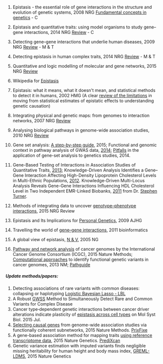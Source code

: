 1. Epistasis - the essential role of gene interactions in the structure and evolution of genetic systems, 2008 NRG 
[Fundamental concepts in genetics](http://www.nature.com/nrg/journal/v9/n11/full/nrg2452.html) - C

2. Epistasis and quantitative traits: using model organisms to study gene–gene interactions, 2014 NRG [Review](http://www.nature.com/nrg/journal/v15/n1/full/nrg3627.html) - C

3. Detecting gene–gene interactions that underlie human diseases, 2009 NRG [Review](http://www.nature.com/nrg/journal/v10/n6/full/nrg2579.html) - M & T

4. Detecting epistasis in human complex traits, 2014 NRG [Review](http://www.nature.com/nrg/journal/v15/n11/full/nrg3747.html) - M & T

5. Quantitative and logic modelling of molecular and gene networks, 2015 NRG [Review](http://www.nature.com/nrg/journal/v16/n3/full/nrg3885.html)
 
6. Wikipedia for [Epistasis](http://en.wikipedia.org/wiki/Epistasis)

7. Epistasis: what it means, what it doesn't mean, and statistical methods to detect it in humans, 2002 HMG (A clear [review of the limitations](http://hmg.oxfordjournals.org/content/11/20/2463.full) 
in moving from statistical estimates of epistatic effects to understanding genetic causation)

8. Integrating physical and genetic maps: from genomes to interaction networks, 2007 NRG [Review](http://www.nature.com/nrg/journal/v8/n9/full/nrg2144.html)

9. Analysing biological pathways in genome-wide association studies, 2010 NRG [Review](http://www.nature.com/nrg/journal/v11/n12/full/nrg2884.html)

10. Gene set analysis: [A step-by-step guide](http://onlinelibrary.wiley.com/doi/10.1002/ajmg.b.32328), 2015; Functional and genomic context in pathway analysis of GWAS data, [2014](http://www.sciencedirect.com/science/article/pii/S0168952514001164);
[Pitfalls](http://www.sciencedirect.com/science/article/pii/S0168952514001607) in the application of gene-set analysis to genetics studies, 2014.

11. Gene-Based Testing of Interactions in Association Studies of Quantitative Traits, [2013](http://journals.plos.org/plosgenetics/article?id=10.1371/journal.pgen.1003321); Knowledge-Driven Analysis Identifies a Gene–Gene Interaction Affecting High-Density Lipoprotein Cholesterol Levels in Multi-Ethnic Populations, [2012](http://journals.plos.org/plosgenetics/article?id=10.1371/journal.pgen.1002714). 
Knowledge-Driven Multi-Locus Analysis Reveals Gene-Gene Interactions Influencing HDL Cholesterol Level in Two Independent EMR-Linked Biobanks, [2011](http://journals.plos.org/plosone/article?id=10.1371/journal.pone.0019586#abstract0) from Dr. [Stephen Turner](http://stephenturner.us/).

12. Methods of integrating data to uncover [genotype–phenotype interactions](http://www.nature.com/nrg/journal/v16/n2/full/nrg3868.html), 2015 NRG Review

13. Epistasis and Its Implications for [Personal Genetics](http://www.sciencedirect.com/science/article/pii/S0002929709003498), 2009 AJHG

14. Travelling the world of [gene–gene interactions](http://bib.oxfordjournals.org/content/early/2011/03/26/bib.bbr012.short), 2011 bioinformatics

15. A global view of epistasis, [N & V](http://www.nature.com/ng/journal/v37/n1/full/ng0105-13.html), 2005 NG 

16. [Pathway and network analysis](http://www.nature.com/nmeth/journal/v12/n7/full/nmeth.3440.html) of cancer genomes by the International Cancer Genome Consortium (ICGC), 2015 Nature Methods; [Computational approaches](http://www.nature.com/nmeth/journal/v10/n8/full/nmeth.2562.html) to identify functional genetic variants in cancer genomes, 2013 NM; [Pathguide](http://pathguide.org/statistics.php)

##### Update methods/papers:
1. Detecting associations of rare variants with common diseases: collapsing or haplotyping [Logistic Bayesian Lasso - LBL](http://bib.oxfordjournals.org/content/early/2015/01/15/bib.bbu050.long) 
2. A Robust [GWSS](http://journals.plos.org/plosone/article?id=10.1371/journal.pone.0120873) Method to Simultaneously Detect Rare and Common Variants for Complex Disease
3. Cancer type‐dependent genetic interactions between cancer driver alterations indicate plasticity of [epistasis across cell types](http://msb.embopress.org/content/11/7/824.long) on Mol Syst Biol. 2015 Jul.
4. [Selecting causal genes](http://www.nature.com/nmeth/journal/v12/n2/full/nmeth.3215.html) from genome-wide association studies via functionally coherent subnetworks, 2015 Nature Methods. [PrixFixe](http://llama.mshri.on.ca/~mtasan/GranPrixFixe/html/)
5. A gene-based association method for mapping traits [using reference transcriptome data](http://www.nature.com/ng/journal/vaop/ncurrent/full/ng.3367.html), 2015 Nature Genetics. [PrediXcan](https://github.com/Selaginella99/PrediXcan)
6. Genetic variance estimation with imputed variants finds negligible missing heritability for human height and body mass index, [GREML-LDMS](http://www.nature.com/ng/journal/vaop/ncurrent/full/ng.3390.html), 2015 Nature Genetics

